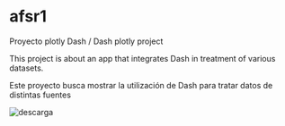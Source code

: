 # afsr1
Proyecto plotly Dash / Dash plotly project

This project is about an app that integrates Dash in treatment of various datasets.


Este proyecto busca mostrar la utilización de Dash para tratar datos de distintas fuentes

![descarga](https://user-images.githubusercontent.com/56358504/121040174-51107200-c777-11eb-9fbd-3da99a3abe66.png)
